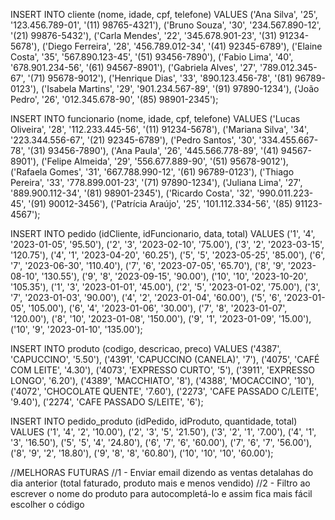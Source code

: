INSERT INTO cliente (nome, idade, cpf, telefone) VALUES
('Ana Silva', '25', '123.456.789-01', '(11) 98765-4321'),
('Bruno Souza', '30', '234.567.890-12', '(21) 99876-5432'),
('Carla Mendes', '22', '345.678.901-23', '(31) 91234-5678'),
('Diego Ferreira', '28', '456.789.012-34', '(41) 92345-6789'),
('Elaine Costa', '35', '567.890.123-45', '(51) 93456-7890'),
('Fabio Lima', '40', '678.901.234-56', '(61) 94567-8901'),
('Gabriela Alves', '27', '789.012.345-67', '(71) 95678-9012'),
('Henrique Dias', '33', '890.123.456-78', '(81) 96789-0123'),
('Isabela Martins', '29', '901.234.567-89', '(91) 97890-1234'),
('João Pedro', '26', '012.345.678-90', '(85) 98901-2345');


INSERT INTO funcionario (nome, idade, cpf, telefone) VALUES
('Lucas Oliveira', '28', '112.233.445-56', '(11) 91234-5678'),
('Mariana Silva', '34', '223.344.556-67', '(21) 92345-6789'),
('Pedro Santos', '30', '334.455.667-78', '(31) 93456-7890'),
('Ana Paula', '26', '445.566.778-89', '(41) 94567-8901'),
('Felipe Almeida', '29', '556.677.889-90', '(51) 95678-9012'),
('Rafaela Gomes', '31', '667.788.990-12', '(61) 96789-0123'),
('Thiago Pereira', '33', '778.899.001-23', '(71) 97890-1234'),
('Juliana Lima', '27', '889.900.112-34', '(81) 98901-2345'),
('Ricardo Costa', '32', '990.011.223-45', '(91) 90012-3456'),
('Patrícia Araújo', '25', '101.112.334-56', '(85) 91123-4567');


INSERT INTO pedido (idCliente, idFuncionario, data, total) VALUES
('1', '4', '2023-01-05', '95.50'),
('2', '3', '2023-02-10', '75.00'),
('3', '2', '2023-03-15', '120.75'),
('4', '1', '2023-04-20', '60.25'),
('5', '5', '2023-05-25', '85.00'),
('6', '7', '2023-06-30', '110.40'),
('7', '6', '2023-07-05', '65.70'),
('8', '9', '2023-08-10', '130.55'),
('9', '8', '2023-09-15', '90.00'),
('10', '10', '2023-10-20', '105.35'),
('1', '3', '2023-01-01', '45.00'),
('2', '5', '2023-01-02', '75.00'),
('3', '7', '2023-01-03', '90.00'),
('4', '2', '2023-01-04', '60.00'),
('5', '6', '2023-01-05', '105.00'),
('6', '4', '2023-01-06', '30.00'),
('7', '8', '2023-01-07', '120.00'),
('8', '10', '2023-01-08', '150.00'),
('9', '1', '2023-01-09', '15.00'),
('10', '9', '2023-01-10', '135.00');


INSERT INTO produto (codigo, descricao, preco) VALUES
('4387', 'CAPUCCINO', '5.50'),
('4391', 'CAPUCCINO (CANELA)', '7'),
('4075', 'CAFÉ COM LEITE', '4.30'),
('4073', 'EXPRESSO CURTO', '5'),
('3911', 'EXPRESSO LONGO', '6.20'),
('4389', 'MACCHIATO', '8'),
('4388', 'MOCACCINO', '10'),
('4072', 'CHOCOLATE QUENTE', '7.60'),
('2273', 'CAFE PASSADO C/LEITE', '9.40'),
('2274', 'CAFE PASSADO S/LEITE', '6');


INSERT INTO pedido_produto (idPedido, idProduto, quantidade, total) VALUES
('1', '4', '2', '10.00'),
('2', '3', '5', '21.50'),
('3', '2', '1', '7.00'),
('4', '1', '3', '16.50'),
('5', '5', '4', '24.80'),
('6', '7', '6', '60.00'),
('7', '6', '7', '56.00'),
('8', '9', '2', '18.80'),
('9', '8', '8', '60.80'),
('10', '10', '10', '60.00');




//MELHORAS FUTURAS
//1 - Enviar email dizendo as ventas detalahas do dia anterior (total faturado, produto mais e menos vendido)
//2 - Filtro ao escrever o nome do produto para autocompletá-lo e assim fica mais fácil escolher o código